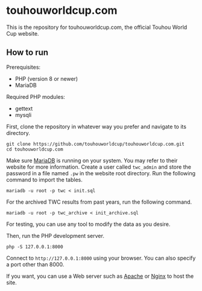 # touhouworldcup.com
This is the repository for touhouworldcup.com, the official Touhou World Cup website.

## How to run
Prerequisites:
* PHP (version 8 or newer)
* MariaDB

Required PHP modules:
* gettext
* mysqli

First, clone the repository in whatever way you prefer and navigate to its directory.
```
git clone https://github.com/touhouworldcup/touhouworldcup.com.git
cd touhouworldcup.com
```
Make sure [MariaDB](https://mariadb.org/) is running on your system. You may refer to their website for more information.
Create a user called `twc_admin` and store the password in a file named `.pw` in the website root directory.
Run the following command to import the tables.
```
mariadb -u root -p twc < init.sql
```
For the archived TWC results from past years, run the following command.
```
mariadb -u root -p twc_archive < init_archive.sql
```
For testing, you can use any tool to modify the data as you desire.

Then, run the PHP development server.
```
php -S 127.0.0.1:8000
```
Connect to `http://127.0.0.1:8000` using your browser. You can also specify a port other than 8000.

If you want, you can use a Web server such as [Apache](https://apache.org/) or [Nginx](https://nginx.org/) to host the site.